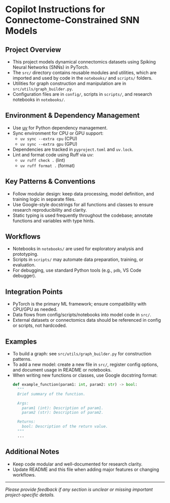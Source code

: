 
# Copilot Instructions for Connectome-Constrained SNN Models

## Project Overview
- This project models dynamical connectomics datasets using Spiking Neural Networks (SNNs) in PyTorch.
- The `src/` directory contains reusable modules and utilities, which are imported and used by code in the `notebooks/` and `scripts/` folders.
- Utilities for graph construction and manipulation are in `src/utils/graph_builder.py`.
- Configuration files are in `config/`, scripts in `scripts/`, and research notebooks in `notebooks/`.


## Environment & Dependency Management
- Use [uv](https://docs.astral.sh/uv/) for Python dependency management.
- Sync environment for CPU or GPU support:
  - `uv sync --extra cpu` (CPU)
  - `uv sync --extra gpu` (GPU)
- Dependencies are tracked in `pyproject.toml` and `uv.lock`.
- Lint and format code using Ruff via uv:
  - `uv ruff check .` (lint)
  - `uv ruff format .` (format)



## Key Patterns & Conventions
- Follow modular design: keep data processing, model definition, and training logic in separate files.
- Use Google-style docstrings for all functions and classes to ensure research reproducibility and clarity.
- Static typing is used frequently throughout the codebase; annotate functions and variables with type hints.

## Workflows
- Notebooks in `notebooks/` are used for exploratory analysis and prototyping.
- Scripts in `scripts/` may automate data preparation, training, or evaluation.
- For debugging, use standard Python tools (e.g., `pdb`, VS Code debugger).

## Integration Points
- PyTorch is the primary ML framework; ensure compatibility with CPU/GPU as needed.
- Data flows from config/scripts/notebooks into model code in `src/`.
- External datasets or connectomics data should be referenced in config or scripts, not hardcoded.


## Examples
- To build a graph: see `src/utils/graph_builder.py` for construction patterns.
- To add a new model: create a new file in `src/`, register config options, and document usage in README or notebooks.
- When writing new functions or classes, use Google docstring format:
  ```python
  def example_function(param1: int, param2: str) -> bool:
    """
    Brief summary of the function.

    Args:
      param1 (int): Description of param1.
      param2 (str): Description of param2.

    Returns:
      bool: Description of the return value.
    """
    ...
  ```

## Additional Notes
- Keep code modular and well-documented for research clarity.
- Update README and this file when adding major features or changing workflows.

---

*Please provide feedback if any section is unclear or missing important project-specific details.*
